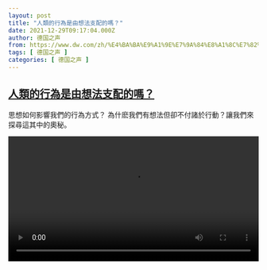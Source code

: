 ```yaml
---
layout: post
title: "人類的行為是由想法支配的嗎？"
date: 2021-12-29T09:17:04.000Z
author: 德国之声
from: https://www.dw.com/zh/%E4%BA%BA%E9%A1%9E%E7%9A%84%E8%A1%8C%E7%82%BA%E6%98%AF%E7%94%B1%E6%83%B3%E6%B3%95%E6%94%AF%E9%85%8D%E7%9A%84%E5%97%8E%EF%BC%9F/a-60174012
tags: [ 德国之声 ]
categories: [ 德国之声 ]
---
```

<!--1640769424000-->
[人類的行為是由想法支配的嗎？](https://www.dw.com/zh/%E4%BA%BA%E9%A1%9E%E7%9A%84%E8%A1%8C%E7%82%BA%E6%98%AF%E7%94%B1%E6%83%B3%E6%B3%95%E6%94%AF%E9%85%8D%E7%9A%84%E5%97%8E%EF%BC%9F/a-60174012)
------

<div>
<p>思想如何影響我們的行為方式？ 為什麽我們有想法但卻不付諸於行動？讓我們來探尋這其中的奧秘。</small></p><video src="https://tvdownloaddw-a.akamaihd.net/dwtv_video/flv/vdt_zh/2021/bchi211217_004_bchi_211217_gedanken_01r_sd_sor.mp4" controls style="width:100%"></video>
</div>
